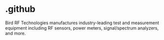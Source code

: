 # .github
Bird RF Technologies manufactures industry-leading test and measurement equipment including RF sensors, power meters, signal/spectrum analyzers, and more. 
